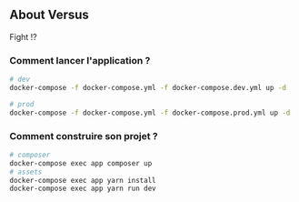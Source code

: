## About Versus

Fight !?

### Comment lancer l'application ?

```bash
# dev
docker-compose -f docker-compose.yml -f docker-compose.dev.yml up -d

# prod
docker-compose -f docker-compose.yml -f docker-compose.prod.yml up -d
```

### Comment construire son projet ?

```bash
# composer
docker-compose exec app composer up
# assets
docker-compose exec app yarn install
docker-compose exec app yarn run dev
```
